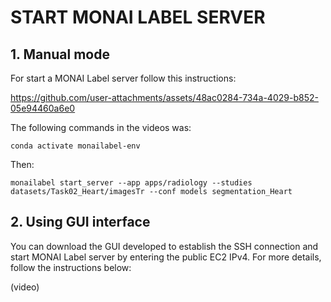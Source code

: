 # START MONAI LABEL SERVER

## 1. Manual mode

For start a MONAI Label server follow this instructions:


https://github.com/user-attachments/assets/48ac0284-734a-4029-b852-05e94460a6e0




The following commands in the videos was:

```
conda activate monailabel-env
```
Then:
```
monailabel start_server --app apps/radiology --studies datasets/Task02_Heart/imagesTr --conf models segmentation_Heart
```
## 2. Using GUI interface

You can download the GUI developed to establish the SSH connection and start MONAI Label server by entering the public EC2 IPv4. For more details, follow the instructions below:

(video)

